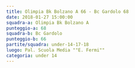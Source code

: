 ```yaml
---
title: Olimpia Bk Bolzano A 66 - Bc Gardolo 68
date: 2018-01-27 15:00:00
squadra-a: Olimpia Bk Bolzano A
punteggio-a: 68
squadra-b: Bc Gardolo
punteggio-b: 66
partite/squadra: under-14-17-18
luogo: Pal. Scuola Media ""E. Fermi""
categoria: under 14
---
```

